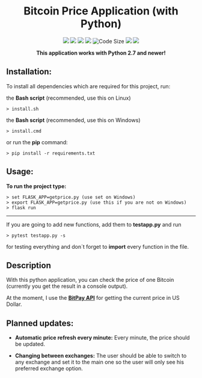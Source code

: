 <h1 align="center">Bitcoin Price Application (with Python)</h1>

<p align="center">
    <a href="https://travis-ci.org/julianYaman/bitcoinPriceApp_python"><img src="https://travis-ci.org/julianYaman/bitcoinPriceApp_python.svg?branch=master"></a>
    <img src="https://img.shields.io/badge/language-python-blue.svg" />
    <a href="https://discord.gg/ccpgH3b"><img src="https://discordapp.com/api/guilds/358751806697897984/embed.png" /></a>
    <a href="https://twitter.com/intent/user?screen_name=julianYaman"><img src="https://img.shields.io/twitter/follow/julianyaman.svg?style=social&label=Follow" /></a>
    <img src="https://img.shields.io/github/languages/code-size/julianYaman/bitcoinPriceApp_python.svg" alt="Code Size" />
    <img src="https://img.shields.io/badge/master--version-2.4.0-brightgreen.svg" />
    <a href="https://github.com/julianYaman/bitcoinPriceApp_python/"><img src="https://img.shields.io/github/release/julianYaman/bitcoinPriceApp_python.svg" /></a>
</p>

<p align="center"><b>This application works with Python 2.7 and newer!</b><p>

## Installation:
To install all dependencies which are required for this project, run:

the **Bash script** (recommended, use this on Linux)

```
> install.sh
```

the **Bash script** (recommended, use this on Windows)

```
> install.cmd
```

or run the **pip** command:

```
> pip install -r requirements.txt
```

## Usage:
**To run the project type:**

```
> set FLASK_APP=getprice.py (use set on Windows)
> export FLASK_APP=getprice.py (use this if you are not on Windows)
> flask run
```

<hr>

If you are going to add new functions, add them to **testapp.py** and run 
```
> pytest testapp.py -s
``` 
for testing everything and don´t forget to **import** every function in the file.

## Description

With this python application, you can check the price of one Bitcoin (currently you get the result in a console output).

At the moment, I use the **[BitPay API](https://bitpay.com/api/rates)** for getting the current price in US Dollar.

## Planned updates:

- **Automatic price refresh every minute:** Every minute, the price should be updated.

- **Changing between exchanges:** The user should be able to switch to any exchange and set it to the main one so the user will only see his preferred exchange option.
